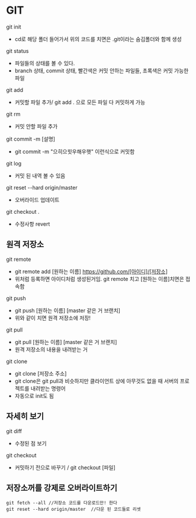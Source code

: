# GIT

git init

- cd로 해당 폴더 들어가서 위의 코드를 치면은 .git이라는 숨김폴더와 함께 생성

git status
- 파일들의 상태를 볼 수 있다.
- branch 상태, commit 상태, 빨간색은 커밋 안하는 파일들, 초록색은 커밋 가능한 파일

git add
- 커밋할 파일 추가/ git add . 으로 모든 파일 다 커밋하게 가능

git rm
- 커밋 안할 파일 추가

git commit -m [설명]
- git commit -m "으히으힛우해우햇" 이런식으로 커밋함

git log
- 커밋 된 내역 볼 수 있음

git reset --hard origin/master  

- 오버라이드 업데이트

git checkout .

- 수정사항 revert




## 원격 저장소

git remote
- git remote add [원하는 이름] https://github.com/[아이디]/[저장소]
- 위처럼 등록하면 아이디처럼 생성된거임. git remote 치고 [원하는 이름]치면은 접속함

git push
- git push [원하는 이름] [master 같은 거 브랜치]
- 위와 같이 치면 원격 저장소에 저장!

git pull
- git pull [원하는 이름] [master 같은 거 브랜치]
- 원격 저장소의 내용을 내려받는 거

git clone
- git clone [저장소 주소]
- git clone은 git pull과 비슷하지만 클라이언트 상에 아무것도 없을 때 서버의 프로젝트를 내려받는 명령어
- 자동으로 init도 됨



## 자세히 보기

git diff
- 수정된 점 보기

git checkout
- 커밋하기 전으로 바꾸기 / git checkout [파일]



## 저장소꺼를 강제로 오버라이트하기

```
git fetch --all	//저장소 코드를 다운로드만! 한다
git reset --hard origin/master	//다운 된 코드들로 리셋
```